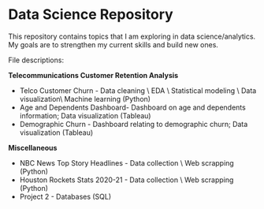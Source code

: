 # Data Science Repository
This repository contains topics that I am exploring in data science/analytics. My goals are to strengthen my current skills and build new ones.

File descriptions: 

**Telecommunications Customer Retention Analysis**
* Telco Customer Churn - Data cleaning \ EDA \ Statistical modeling \ Data visualization\ Machine learning (Python)
* Age and Dependents Dashboard- Dashboard on age and dependents information; Data visualization (Tableau) 
* Demographic Churn - Dashboard relating to demographic churn; Data visualization (Tableau)  

**Miscellaneous**

* NBC News Top Story Headlines - Data collection \  Web scrapping (Python)
* Houston Rockets Stats 2020-21 - Data collection \ Web scrapping (Python)
* Project 2 - Databases (SQL)  
